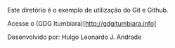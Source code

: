 Este diretório é o exemplo de utilização do Git e Github.

Acesse o (GDG Itumbiara)[http://gdgitumbiara.info]

Desenvolvido por: Hulgo Leonardo J. Andrade